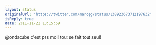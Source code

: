 ```yaml
---
layout: status
originalUrl: 'https://twitter.com/marcgg/status/138923673712197632'
isReply: true
date: 2011-11-22 10:15:59
---
```


@ondacube c'est pas moi! tout se fait tout seul!
